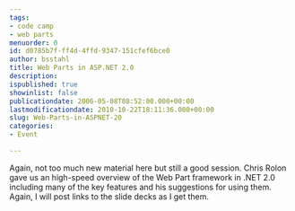 ```yaml
---
tags:
- code camp
- web parts
menuorder: 0
id: d0785b7f-ff4d-4ffd-9347-151cfef6bce0
author: bsstahl
title: Web Parts in ASP.NET 2.0
description: 
ispublished: true
showinlist: false
publicationdate: 2006-05-08T08:52:00.000+00:00
lastmodificationdate: 2010-10-22T18:11:36.000+00:00
slug: Web-Parts-in-ASPNET-20
categories:
- Event

---
```

Again, not too much new material here but still a good session. Chris Rolon gave us an high-speed overview of the Web Part framework in .NET 2.0 including many of the key features and his suggestions for using them. Again, I will post links to the slide decks as I get them.  
